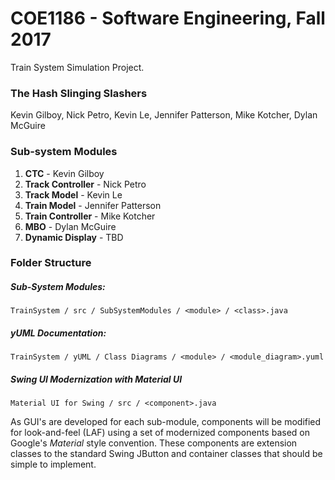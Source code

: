# COE1186 - Software Engineering, Fall 2017
Train System Simulation Project.

### The Hash Slinging Slashers
Kevin Gilboy, Nick Petro, Kevin Le, Jennifer Patterson, Mike Kotcher, Dylan McGuire

### Sub-system Modules
1. **CTC** - Kevin Gilboy
2. **Track Controller** - Nick Petro
3. **Track Model** - Kevin Le
4. **Train Model** - Jennifer Patterson
5. **Train Controller** - Mike Kotcher
6. **MBO** - Dylan McGuire
7. **Dynamic Display** - TBD

### Folder Structure
##### Sub-System Modules:
`TrainSystem / src / SubSystemModules / <module> / <class>.java`

##### yUML Documentation:
`TrainSystem / yUML / Class Diagrams / <module> / <module_diagram>.yuml`

##### Swing UI Modernization with Material UI
`Material UI for Swing / src / <component>.java`

As GUI's are developed for each sub-module, components will be modified for look-and-feel (LAF) using a set of modernized components based on Google's *Material* style convention. These components are extension classes to the standard Swing JButton and container classes that should be simple to implement.